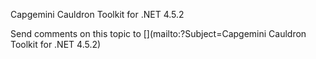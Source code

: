﻿Capgemini Cauldron Toolkit for .NET 4.5.2



Send comments on this topic to [](mailto:?Subject=Capgemini Cauldron Toolkit for .NET 4.5.2)
